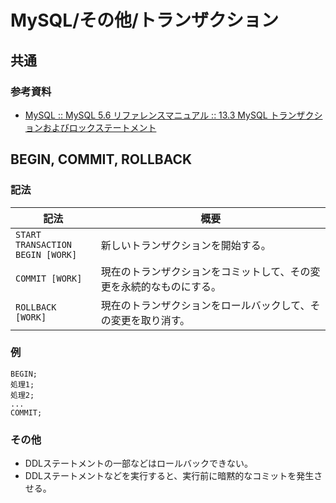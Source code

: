 # MySQL/その他/トランザクション

## 共通

### 参考資料

- [MySQL :: MySQL 5.6 リファレンスマニュアル :: 13.3 MySQL トランザクションおよびロックステートメント](https://dev.mysql.com/doc/refman/5.6/ja/sql-syntax-transactions.html)

## BEGIN, COMMIT, ROLLBACK

### 記法

| 記法                                    | 概要                                                         |
| --------------------------------------- | ------------------------------------------------------------ |
| `START TRANSACTION`<br />`BEGIN [WORK]` | 新しいトランザクションを開始する。                           |
| `COMMIT [WORK]`                         | 現在のトランザクションをコミットして、その変更を永続的なものにする。 |
| `ROLLBACK [WORK]`                       | 現在のトランザクションをロールバックして、その変更を取り消す。 |

### 例

```mysql
BEGIN;
処理1;
処理2;
...
COMMIT;
```

### その他

- DDLステートメントの一部などはロールバックできない。
- DDLステートメントなどを実行すると、実行前に暗黙的なコミットを発生させる。
